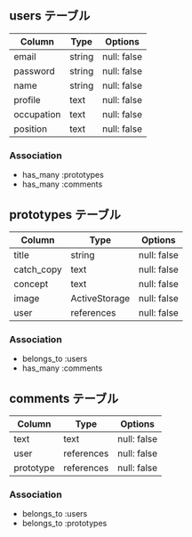 ## users テーブル

| Column     | Type   | Options     |
| ---------- | ------ | ----------- |
| email      | string | null: false |
| password   | string | null: false |
| name       | string | null: false |
| profile    | text   | null: false |
| occupation | text   | null: false |
| position   | text   | null: false |

### Association

- has_many :prototypes
- has_many :comments

## prototypes テーブル

| Column     | Type    | Options     |
| ---------- | ------  | ----------- |
| title      | string  | null: false |
| catch_copy | text    | null: false |
| concept    | text    | null: false |
| image      | ActiveStorage | null: false |
| user       | references | null: false |

### Association

- belongs_to :users
- has_many :comments

## comments テーブル

| Column     | Type       | Options     |
| ---------- | ---------- | ----------- |
| text       | text       | null: false |
| user       | references | null: false |
| prototype  | references | null: false |

### Association

- belongs_to :users
- belongs_to :prototypes